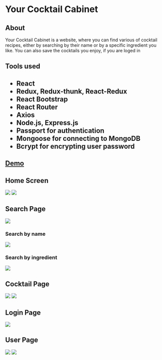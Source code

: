 <h1>Your Cocktail Cabinet</h1>

<h2>About</h2>
<p>Your Cocktail Cabinet is a website, where you can find various of cocktail recipes, either by searching by their name or by a specific ingredient you like. You can also save the cocktails you enjoy, if you are loged in</p>
<h2>Tools used<h2>
<ul>
<li>React</li>
<li>Redux, Redux-thunk, React-Redux</li>
<li>React Bootstrap</li>
<li>React Router</li>
<li>Axios</li>
<li>Node.js, Express.js</li>
<li>Passport for authentication</li>
<li>Mongoose for connecting to MongoDB</li>
<li>Bcrypt for encrypting user password</li>
</ul>

<a href="https://your-cocktail-cabinet.netlify.app"><h2>Demo</h2></a>

<h2>Home Screen</h2>
<img src="https://i.imgur.com/ks82i6E.png"/>
<img src="https://i.imgur.com/CXvqNpe.png"/>
<h2>Search Page</h2>
<img src="https://i.imgur.com/pz5ltTT.png"/>
<h3>Search by name</h3>
<img src="https://i.imgur.com/h4v9kUi.png"/>
<h3>Search by ingredient</h3>
<img src="https://i.imgur.com/m8v77Ol.png"/>
<h2>Cocktail Page</h2>
<img src="https://i.imgur.com/JhiZMqU.png"/>
<img src="https://i.imgur.com/fTrLR4N.png"/>
<h2>Login Page</h2>
<img src="https://i.imgur.com/Bb6GyDV.png"/>
<h2>User Page</h2>
<img src="https://i.imgur.com/b9YOxVa.png"/>
<img src="https://i.imgur.com/6QMcfDy.png"/>

